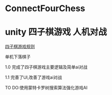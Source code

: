 # ConnectFourChess
unity 四子棋游戏 人机对战
==

[四子棋游戏规则](https://baike.baidu.com/item/%E5%9B%9B%E5%AD%90%E6%A3%8B "四子棋游戏规则")

单机下落棋子

1.0 完成了四子棋游戏主要逻辑及简单ai对战

1.1 完善了UI,改善了游戏ai对战


TO DO:使用蒙特卡罗树搜索算法强化游戏AI  
